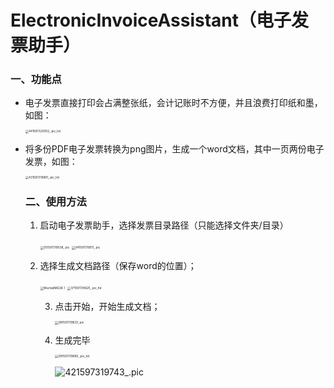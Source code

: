 # ElectronicInvoiceAssistant（电子发票助手）

### 一、功能点

* 电子发票直接打印会占满整张纸，会计记账时不方便，并且浪费打印纸和墨，如图：

  <img src="https://s1.ax1x.com/2020/08/13/dpc37t.png" alt="441597320002_.pic_hd" style="zoom:33%;" />

* 将多份PDF电子发票转换为png图片，生成一个word文档，其中一页两份电子发票，如图：

  <img src="https://s1.ax1x.com/2020/08/13/dpc10I.png" alt="431597319881_.pic_hd" style="zoom:33%;" />

  

  ### 二、使用方法

  1. 启动电子发票助手，选择发票目录路径（只能选择文件夹/目录）

     <img src="https://s1.ax1x.com/2020/08/13/dpcGAP.png" alt="351597319538_.pic" style="zoom:33%;" />

     <img src="https://s1.ax1x.com/2020/08/13/dpcK6H.png" alt="341597319511_.pic" style="zoom:33%;" />

     

  2. 选择生成文档路径（保存word的位置）；

     <img src="WechatIMG36 1.png" alt="WechatIMG36 1" style="zoom:33%;" />

     <img src="https://s1.ax1x.com/2020/08/13/dpcN9S.png" alt="371597319625_.pic_hd" style="zoom:33%;" />

     3. 点击开始，开始生成文档；

        <img src="https://s1.ax1x.com/2020/08/13/dpcefO.png" alt="381597319637_.pic" style="zoom:33%;" />

     4. 生成完毕

        <img src="https://s1.ax1x.com/2020/08/13/dpcu1e.png" alt="391597319685_.pic_hd" style="zoom:33%;" />

        ![421597319743_.pic](https://s1.ax1x.com/2020/08/13/dpclnA.png)

  

  
